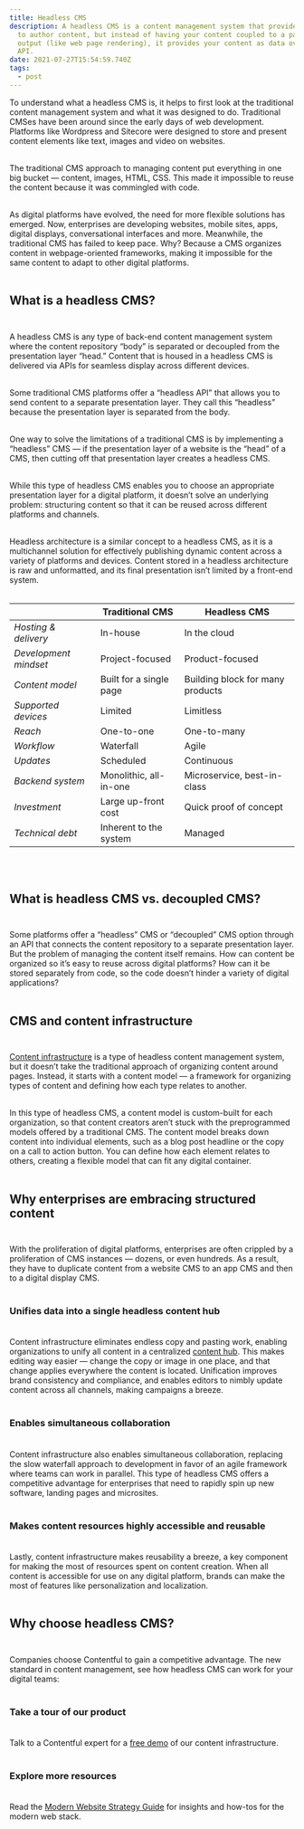 ```yaml
---
title: Headless CMS
description: A headless CMS is a content management system that provides a way
  to author content, but instead of having your content coupled to a particular
  output (like web page rendering), it provides your content as data over an
  API.
date: 2021-07-27T15:54:59.740Z
tags:
  - post
---
```

To understand what a headless CMS is, it helps to first look at the traditional content management system and what it was designed to do. Traditional CMSes have been around since the early days of web development. Platforms like Wordpress and Sitecore were designed to store and present content elements like text, images and video on websites.<br><br>

The traditional CMS approach to managing content put everything in one big bucket — content, images, HTML, CSS. This made it impossible to reuse the content because it was commingled with code.<br><br>

As digital platforms have evolved, the need for more flexible solutions has emerged. Now, enterprises are developing websites, mobile sites, apps, digital displays, conversational interfaces and more. Meanwhile, the traditional CMS has failed to keep pace. Why? Because a CMS organizes content in webpage-oriented frameworks, making it impossible for the same content to adapt to other digital platforms.<br><br>



## What is a headless CMS?<br><br>

A headless CMS is any type of back-end content management system where the content repository “body” is separated or decoupled from the presentation layer “head.” Content that is housed in a headless CMS is delivered via APIs for seamless display across different devices.<br><br>

Some traditional CMS platforms offer a “headless API” that allows you to send content to a separate presentation layer. They call this “headless” because the presentation layer is separated from the body.<br><br>

One way to solve the limitations of a traditional CMS is by implementing a “headless” CMS — if the presentation layer of a website is the “head” of a CMS, then cutting off that presentation layer creates a headless CMS.<br><br>

While this type of headless CMS enables you to choose an appropriate presentation layer for a digital platform, it doesn’t solve an underlying problem: structuring content so that it can be reused across different platforms and channels.<br><br>

Headless architecture is a similar concept to a headless CMS, as it is a multichannel solution for effectively publishing dynamic content across a variety of platforms and devices. Content stored in a headless architecture is raw and unformatted, and its final presentation isn’t limited by a front-end system.<br><br>

|                       | Traditional CMS         | Headless CMS                     |
| --------------------- | ----------------------- | -------------------------------- |
| *Hosting & delivery*  | In-house                | In the cloud                     |
| *Development mindset* | Project-focused         | Product-focused                  |
| *Content model*       | Built for a single page | Building block for many products |
| *Supported devices*   | Limited                 | Limitless                        |
| *Reach*               | One-to-one              | One-to-many                      |
| *Workflow*            | Waterfall               | Agile                            |
| *Updates*             | Scheduled               | Continuous                       |
| *Backend system*      | Monolithic, all-in-one  | Microservice, best-in-class      |
| *Investment*          | Large up-front cost     | Quick proof of concept           |
| *Technical debt*      | Inherent to the system  | Managed                          |

<br><br>

## What is headless CMS vs. decoupled CMS?<br><br>

Some platforms offer a “headless” CMS or “decoupled” CMS option through an API that connects the content repository to a separate presentation layer. But the problem of managing the content itself remains. How can content be organized so it’s easy to reuse across digital platforms? How can it be stored separately from code, so the code doesn’t hinder a variety of digital applications?<br><br>

## CMS and content infrastructure<br><br>

[Content infrastructure](https://www.contentful.com/content-infrastructure/) is a type of headless content management system, but it doesn’t take the traditional approach of organizing content around pages. Instead, it starts with a content model — a framework for organizing types of content and defining how each type relates to another.<br><br>

In this type of headless CMS, a content model is custom-built for each organization, so that content creators aren’t stuck with the preprogrammed models offered by a traditional CMS. The content model breaks down content into individual elements, such as a blog post headline or the copy on a call to action button. You can define how each element relates to others, creating a flexible model that can fit any digital container.<br><br>

## Why enterprises are embracing structured content<br><br>

With the proliferation of digital platforms, enterprises are often crippled by a proliferation of CMS instances — dozens, or even hundreds. As a result, they have to duplicate content from a website CMS to an app CMS and then to a digital display CMS.<br><br>

### Unifies data into a single headless content hub<br><br>

Content infrastructure eliminates endless copy and pasting work, enabling organizations to unify all content in a centralized [content hub](https://www.contentful.com/use-case/content-hub/). This makes editing way easier — change the copy or image in one place, and that change applies everywhere the content is located. Unification improves brand consistency and compliance, and enables editors to nimbly update content across all channels, making campaigns a breeze.<br><br>

### Enables simultaneous collaboration<br><br>

Content infrastructure also enables simultaneous collaboration, replacing the slow waterfall approach to development in favor of an agile framework where teams can work in parallel. This type of headless CMS offers a competitive advantage for enterprises that need to rapidly spin up new software, landing pages and microsites.<br><br>

### Makes content resources highly accessible and reusable<br><br>

Lastly, content infrastructure makes reusability a breeze, a key component for making the most of resources spent on content creation. When all content is accessible for use on any digital platform, brands can make the most of features like personalization and localization.<br><br>

## Why choose headless CMS?<br><br>

Companies choose Contentful to gain a competitive advantage. The new standard in content management, see how headless CMS can work for your digital teams:<br><br>

### Take a tour of our product<br><br>

Talk to a Contentful expert for a [free demo](https://www.contentful.com/request-a-demo/see-contentful/ "Request a demo") of our content infrastructure.<br><br>

### Explore more resources<br><br>

Read the [Modern Website Strategy Guide](https://www.contentful.com/resources/modern-website-strategy-guide-white-paper/ "Modern Website Strategy Guide") for insights and how-tos for the modern web stack.<br><br>